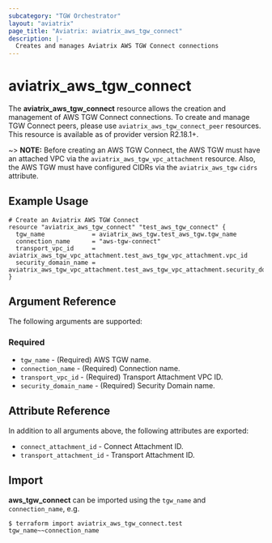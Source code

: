 ```yaml
---
subcategory: "TGW Orchestrator"
layout: "aviatrix"
page_title: "Aviatrix: aviatrix_aws_tgw_connect"
description: |- 
  Creates and manages Aviatrix AWS TGW Connect connections
---
```


# aviatrix_aws_tgw_connect

The **aviatrix_aws_tgw_connect** resource allows the creation and management of AWS TGW Connect connections. To create
and manage TGW Connect peers, please use `aviatrix_aws_tgw_connect_peer` resources. This resource is available as of
provider version R2.18.1+.

~> **NOTE:** Before creating an AWS TGW Connect, the AWS TGW must have an attached VPC via
the `aviatrix_aws_tgw_vpc_attachment` resource. Also, the AWS TGW must have configured CIDRs via
the `aviatrix_aws_tgw` `cidrs` attribute.

## Example Usage

```hcl
# Create an Aviatrix AWS TGW Connect
resource "aviatrix_aws_tgw_connect" "test_aws_tgw_connect" {
  tgw_name             = aviatrix_aws_tgw.test_aws_tgw.tgw_name
  connection_name      = "aws-tgw-connect"
  transport_vpc_id     = aviatrix_aws_tgw_vpc_attachment.test_aws_tgw_vpc_attachment.vpc_id
  security_domain_name = aviatrix_aws_tgw_vpc_attachment.test_aws_tgw_vpc_attachment.security_domain_name
}
```

## Argument Reference

The following arguments are supported:

### Required

* `tgw_name` - (Required) AWS TGW name.
* `connection_name` - (Required) Connection name.
* `transport_vpc_id` - (Required) Transport Attachment VPC ID.
* `security_domain_name` - (Required) Security Domain name.

## Attribute Reference

In addition to all arguments above, the following attributes are exported:

* `connect_attachment_id` - Connect Attachment ID.
* `transport_attachment_id` - Transport Attachment ID.

## Import

**aws_tgw_connect** can be imported using the `tgw_name` and `connection_name`, e.g.

```
$ terraform import aviatrix_aws_tgw_connect.test tgw_name~~connection_name
```
